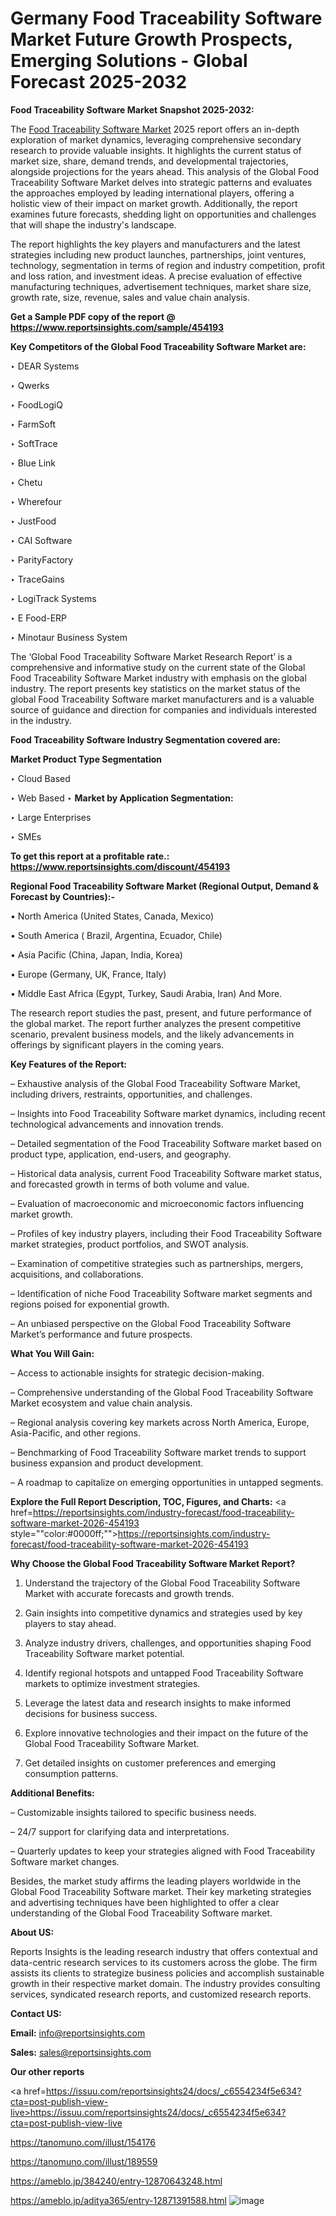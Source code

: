 # Germany Food Traceability Software Market Future Growth Prospects, Emerging Solutions - Global Forecast 2025-2032

<strong>Food Traceability Software Market Snapshot 2025-2032:</strong>

The <a href=https://www.reportsinsights.com/sample/454193>Food Traceability Software Market</a> 2025 report offers an in-depth exploration of market dynamics, leveraging comprehensive secondary research to provide valuable insights. It highlights the current status of market size, share, demand trends, and developmental trajectories, alongside projections for the years ahead. This analysis of the Global Food Traceability Software Market delves into strategic patterns and evaluates the approaches employed by leading international players, offering a holistic view of their impact on market growth. Additionally, the report examines future forecasts, shedding light on opportunities and challenges that will shape the industry's landscape.

The report highlights the key players and manufacturers and the latest strategies including new product launches, partnerships, joint ventures, technology, segmentation in terms of region and industry competition, profit and loss ration, and investment ideas. A precise evaluation of effective manufacturing techniques, advertisement techniques, market share size, growth rate, size, revenue, sales and value chain analysis.

<strong>Get a Sample PDF copy of the report @ <a href=https://www.reportsinsights.com/sample/454193 style=color:#0000ff;>https://www.reportsinsights.com/sample/454193</a></strong>

<strong>Key Competitors of the Global Food Traceability Software Market are:</strong>

‣ DEAR Systems

‣ Qwerks

‣ FoodLogiQ

‣ FarmSoft

‣ SoftTrace

‣ Blue Link

‣ Chetu

‣ Wherefour

‣ JustFood

‣ CAI Software

‣ ParityFactory

‣ TraceGains

‣ LogiTrack Systems

‣ E Food-ERP

‣ Minotaur Business System

The ‘Global Food Traceability Software Market Research Report’ is a comprehensive and informative study on the current state of the Global Food Traceability Software Market industry with emphasis on the global industry. The report presents key statistics on the market status of the global Food Traceability Software market manufacturers and is a valuable source of guidance and direction for companies and individuals interested in the industry.

<strong>Food Traceability Software Industry Segmentation covered are:</strong>

<strong>Market Product Type Segmentation</strong>

‣ Cloud Based

‣ Web Based
‣ 
<strong>Market by Application Segmentation:</strong>

‣ Large Enterprises

‣ SMEs

<strong>To get this report at a profitable rate.: <a href=https://www.reportsinsights.com/discount/454193 style=color:#0000ff;>https://www.reportsinsights.com/discount/454193</a></strong>

<strong>Regional Food Traceability Software Market (Regional Output, Demand &amp; Forecast by Countries):-</strong>

• North America (United States, Canada, Mexico)

• South America ( Brazil, Argentina, Ecuador, Chile)

• Asia Pacific (China, Japan, India, Korea)

• Europe (Germany, UK, France, Italy)

• Middle East Africa (Egypt, Turkey, Saudi Arabia, Iran) And More.

The research report studies the past, present, and future performance of the global market. The report further analyzes the present competitive scenario, prevalent business models, and the likely advancements in offerings by significant players in the coming years.

<strong>Key Features of the Report:</strong>

– Exhaustive analysis of the Global Food Traceability Software Market, including drivers, restraints, opportunities, and challenges.

– Insights into Food Traceability Software market dynamics, including recent technological advancements and innovation trends.

– Detailed segmentation of the Food Traceability Software market based on product type, application, end-users, and geography.

– Historical data analysis, current Food Traceability Software market status, and forecasted growth in terms of both volume and value.

– Evaluation of macroeconomic and microeconomic factors influencing market growth.

– Profiles of key industry players, including their Food Traceability Software market strategies, product portfolios, and SWOT analysis.

– Examination of competitive strategies such as partnerships, mergers, acquisitions, and collaborations.

– Identification of niche Food Traceability Software market segments and regions poised for exponential growth.

– An unbiased perspective on the Global Food Traceability Software Market’s performance and future prospects.

<strong>What You Will Gain:</strong>

– Access to actionable insights for strategic decision-making.

– Comprehensive understanding of the Global Food Traceability Software Market ecosystem and value chain analysis.

– Regional analysis covering key markets across North America, Europe, Asia-Pacific, and other regions.

– Benchmarking of Food Traceability Software market trends to support business expansion and product development.

– A roadmap to capitalize on emerging opportunities in untapped segments.

<strong>Explore the Full Report Description, TOC, Figures, and Charts:</strong>
<a href=https://reportsinsights.com/industry-forecast/food-traceability-software-market-2026-454193 style=""color:#0000ff;"">https://reportsinsights.com/industry-forecast/food-traceability-software-market-2026-454193</a>

<strong>Why Choose the Global Food Traceability Software Market Report?</strong>

1. Understand the trajectory of the Global Food Traceability Software Market with accurate forecasts and growth trends.

2. Gain insights into competitive dynamics and strategies used by key players to stay ahead.

3. Analyze industry drivers, challenges, and opportunities shaping Food Traceability Software market potential.

4. Identify regional hotspots and untapped Food Traceability Software markets to optimize investment strategies.

5. Leverage the latest data and research insights to make informed decisions for business success.

6. Explore innovative technologies and their impact on the future of the Global Food Traceability Software Market.

7. Get detailed insights on customer preferences and emerging consumption patterns.

<strong>Additional Benefits:</strong>

– Customizable insights tailored to specific business needs.

– 24/7 support for clarifying data and interpretations.

– Quarterly updates to keep your strategies aligned with Food Traceability Software market changes.

Besides, the market study affirms the leading players worldwide in the Global Food Traceability Software market. Their key marketing strategies and advertising techniques have been highlighted to offer a clear understanding of the Global Food Traceability Software market.

<strong><strong>About US</strong>:</strong>

Reports Insights is the leading research industry that offers contextual and data-centric research services to its customers across the globe. The firm assists its clients to strategize business policies and accomplish sustainable growth in their respective market domain. The industry provides consulting services, syndicated research reports, and customized research reports.

<strong>Contact US:</strong>

<p class=><b>Email:</b> <a href=mailto:info@reportsinsights.com>info@reportsinsights.com</a></p>
<p class=><b>Sales:</b> <a href=mailto:sales@reportsinsights.com>sales@reportsinsights.com</a></p>

<strong>Our other reports</strong>

<a href=https://issuu.com/reportsinsights24/docs/_c6554234f5e634?cta=post-publish-view-live>https://issuu.com/reportsinsights24/docs/_c6554234f5e634?cta=post-publish-view-live</a>

<a href=https://tanomuno.com/illust/154176>https://tanomuno.com/illust/154176</a>

<a href=https://tanomuno.com/illust/189559>https://tanomuno.com/illust/189559</a>

<a href=https://ameblo.jp/384240/entry-12870643248.html>https://ameblo.jp/384240/entry-12870643248.html</a>

<a href=https://ameblo.jp/aditya365/entry-12871391588.html>https://ameblo.jp/aditya365/entry-12871391588.html</a>
![image](https://github.com/user-attachments/assets/efa7e198-5580-4387-9cc9-823c86f832fd)
